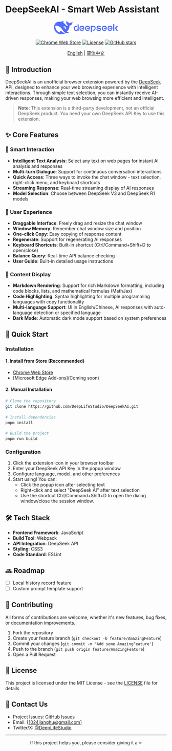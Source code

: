# DeepSeekAI - Smart Web Assistant

<div align="center">

<img src="src/icons/logo.webp" alt="DeepSeekAI Logo" width="200" />


[![Chrome Web Store](https://img.shields.io/chrome-web-store/v/bjjobdlpgglckcmhgmmecijpfobmcpap)](https://chromewebstore.google.com/detail/bjjobdlpgglckcmhgmmecijpfobmcpap)
[![License](https://img.shields.io/github/license/DeepLifeStudio/DeepSeekAI)](LICENSE)
[![GitHub stars](https://img.shields.io/github/stars/DeepLifeStudio/DeepSeekAI)](https://github.com/DeepLifeStudio/DeepSeekAI/stargazers)

[English](README.md) | [简体中文](README.zh-CN.md)

</div>

## 📖 Introduction

DeepSeekAI is an unofficial browser extension powered by the [DeepSeek](https://deepseek.com) API, designed to enhance your web browsing experience with intelligent interactions. Through simple text selection, you can instantly receive AI-driven responses, making your web browsing more efficient and intelligent.

> **Note**: This extension is a third-party development, not an official DeepSeek product. You need your own DeepSeek API Key to use this extension.

## ✨ Core Features

### 🎯 Smart Interaction
- **Intelligent Text Analysis**: Select any text on web pages for instant AI analysis and responses
- **Multi-turn Dialogue**: Support for continuous conversation interactions
- **Quick Access**: Three ways to invoke the chat window - text selection, right-click menu, and keyboard shortcuts
- **Streaming Response**: Real-time streaming display of AI responses
- **Model Selection**: Choose between DeepSeek V3 and DeepSeek R1 models

### 💎 User Experience
- **Draggable Interface**: Freely drag and resize the chat window
- **Window Memory**: Remember chat window size and position
- **One-click Copy**: Easy copying of response content
- **Regenerate**: Support for regenerating AI responses
- **Keyboard Shortcuts**: Built-in shortcut (Ctrl/Command+Shift+D to open/close)
- **Balance Query**: Real-time API balance checking
- **User Guide**: Built-in detailed usage instructions

### 🎨 Content Display
- **Markdown Rendering**: Support for rich Markdown formatting, including code blocks, lists, and mathematical formulas (MathJax)
- **Code Highlighting**: Syntax highlighting for multiple programming languages with copy functionality
- **Multi-language Support**: UI in English/Chinese, AI responses with auto-language detection or specified language
- **Dark Mode**: Automatic dark mode support based on system preferences

## 🚀 Quick Start

### Installation

#### 1. Install from Store (Recommended)
- [Chrome Web Store](https://chromewebstore.google.com/detail/bjjobdlpgglckcmhgmmecijpfobmcpap)
- [Microsoft Edge Add-ons](Coming soon)

#### 2. Manual Installation
```bash
# Clone the repository
git clone https://github.com/DeepLifeStudio/DeepSeekAI.git

# Install dependencies
pnpm install

# Build the project
pnpm run build
```

### Configuration

1. Click the extension icon in your browser toolbar
2. Enter your DeepSeek API Key in the popup window
3. Configure language, model, and other preferences
4. Start using! You can:
   - Click the popup icon after selecting text
   - Right-click and select "DeepSeek AI" after text selection
   - Use the shortcut Ctrl/Command+Shift+D to open the dialog window/close the session window.

## 🛠️ Tech Stack

- **Frontend Framework**: JavaScript
- **Build Tool**: Webpack
- **API Integration**: DeepSeek API
- **Styling**: CSS3
- **Code Standard**: ESLint

## 🔜 Roadmap

- [ ] Local history record feature
- [ ] Custom prompt template support

## 🤝 Contributing

All forms of contributions are welcome, whether it's new features, bug fixes, or documentation improvements.

1. Fork the repository
2. Create your feature branch (`git checkout -b feature/AmazingFeature`)
3. Commit your changes (`git commit -m 'Add some AmazingFeature'`)
4. Push to the branch (`git push origin feature/AmazingFeature`)
5. Open a Pull Request

## 📄 License

This project is licensed under the MIT License - see the [LICENSE](LICENSE) file for details

## 📮 Contact Us

- Project Issues: [GitHub Issues](https://github.com/DeepLifeStudio/DeepSeekAI/issues)
- Email: [1024jianghu@gmail.com]
- Twitter/X: [@DeepLifeStudio](https://x.com/DeepLifeStudio)

---

<div align="center">
If this project helps you, please consider giving it a ⭐️
</div>
